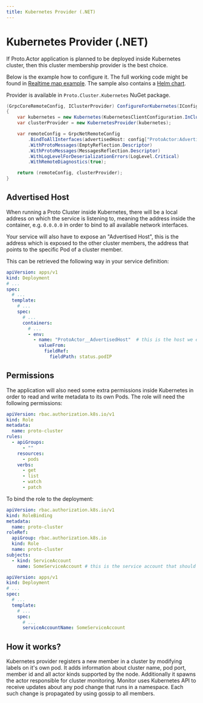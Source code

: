 ```yaml
---
title: Kubernetes Provider (.NET)
---
```


# Kubernetes Provider (.NET)

If Proto.Actor application is planned to be deployed inside Kubernetes cluster, then this cluster membership provider is the best choice.

Below is the example how to configure it. The full working code might be found in [Realtime map example](https://github.com/asynkron/realtimemap-dotnet/blob/main/Backend/ProtoActorExtensions.cs#L17). The sample also contains a [Helm chart](https://github.com/asynkron/realtimemap-dotnet/tree/main/chart).

Provider is available in `Proto.Cluster.Kubernetes` NuGet package.

```csharp
(GrpcCoreRemoteConfig, IClusterProvider) ConfigureForKubernetes(IConfiguration config)
{
    var kubernetes = new Kubernetes(KubernetesClientConfiguration.InClusterConfig());
    var clusterProvider = new KubernetesProvider(kubernetes);

    var remoteConfig = GrpcNetRemoteConfig
        .BindToAllInterfaces(advertisedHost: config["ProtoActor:AdvertisedHost"])
        .WithProtoMessages(EmptyReflection.Descriptor)
        .WithProtoMessages(MessagesReflection.Descriptor)
        .WithLogLevelForDeserializationErrors(LogLevel.Critical)
        .WithRemoteDiagnostics(true);

    return (remoteConfig, clusterProvider);
}

```

## Advertised Host

When running a Proto Cluster inside Kubernetes, there will be a local address on which the service is listening to, meaning the address inside the container, e.g. `0.0.0.0` in order to bind to all available network interfaces.

Your service will also have to expose an "Advertised Host", this is the address which is exposed to the other cluster members, the address that points to the specific Pod of a cluster member.

This can be retrieved the following way in your service definition:

```yaml
apiVersion: apps/v1
kind: Deployment
# ...
spec:
  # ...
  template:
    # ...
    spec:
      # ...
      containers:
        # ...
        - env:
          - name: "ProtoActor__AdvertisedHost"  # this is the host we expose to other cluster members
            valueFrom:
              fieldRef:
                fieldPath: status.podIP
```

## Permissions

The application will also need some extra permissions inside Kubernetes in order to read and write metadata to its own Pods.
The role will need the following permissions:

```yaml
apiVersion: rbac.authorization.k8s.io/v1
kind: Role
metadata:
  name: proto-cluster
rules:
  - apiGroups:
      - ""
    resources:
      - pods
    verbs:
      - get
      - list
      - watch
      - patch
```

To bind the role to the deployment:


```yaml
apiVersion: rbac.authorization.k8s.io/v1
kind: RoleBinding
metadata:
  name: proto-cluster
roleRef:
  apiGroup: rbac.authorization.k8s.io
  kind: Role
  name: proto-cluster
subjects:
  - kind: ServiceAccount
    name: SomeServiceAccount # this is the service account that should have the role applied
```

```yaml
apiVersion: apps/v1
kind: Deployment
# ...
spec:
  # ...
  template:
    # ...
    spec:
      # ...
      serviceAccountName: SomeServiceAccount
```

## How it works?

Kubernetes provider registers a new member in a cluster by modifying labels on it's own pod. It adds information about cluster name, pod port, member id and all actor kinds supported by the node. Additionally it spawns the actor responsible for cluster monitoring. Monitor uses Kubernetes API to receive updates about any pod change that runs in a namespace. Each such change is propagated by using gossip to all members.

